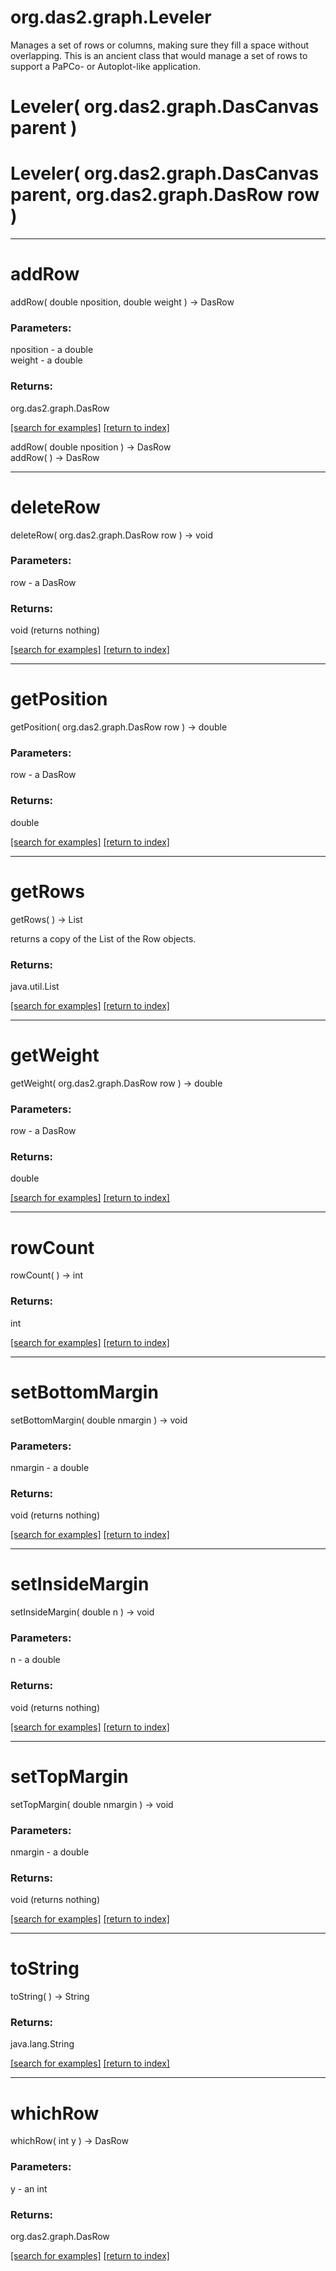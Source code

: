 # org.das2.graph.Leveler

Manages a set of rows or columns, making sure they fill a space without
 overlapping.  This is an ancient class that would manage a set of rows to support a 
 PaPCo- or Autoplot-like application.

# Leveler( org.das2.graph.DasCanvas parent )


# Leveler( org.das2.graph.DasCanvas parent, org.das2.graph.DasRow row )


***
<a name="addRow"></a>
# addRow
addRow( double nposition, double weight ) &rarr; DasRow



### Parameters:
nposition - a double
<br>weight - a double

### Returns:
org.das2.graph.DasRow


<a href="https://github.com/autoplot/dev/search?q=addRow&unscoped_q=addRow">[search for examples]</a>
<a href="https://github.com/autoplot/documentation/blob/master/javadoc/index-all.md">[return to index]</a>

addRow( double nposition ) &rarr; DasRow<br>
addRow(  ) &rarr; DasRow<br>
***
<a name="deleteRow"></a>
# deleteRow
deleteRow( org.das2.graph.DasRow row ) &rarr; void



### Parameters:
row - a DasRow

### Returns:
void (returns nothing)


<a href="https://github.com/autoplot/dev/search?q=deleteRow&unscoped_q=deleteRow">[search for examples]</a>
<a href="https://github.com/autoplot/documentation/blob/master/javadoc/index-all.md">[return to index]</a>

***
<a name="getPosition"></a>
# getPosition
getPosition( org.das2.graph.DasRow row ) &rarr; double



### Parameters:
row - a DasRow

### Returns:
double


<a href="https://github.com/autoplot/dev/search?q=getPosition&unscoped_q=getPosition">[search for examples]</a>
<a href="https://github.com/autoplot/documentation/blob/master/javadoc/index-all.md">[return to index]</a>

***
<a name="getRows"></a>
# getRows
getRows(  ) &rarr; List

returns a copy of the List of the Row objects.

### Returns:
java.util.List


<a href="https://github.com/autoplot/dev/search?q=getRows&unscoped_q=getRows">[search for examples]</a>
<a href="https://github.com/autoplot/documentation/blob/master/javadoc/index-all.md">[return to index]</a>

***
<a name="getWeight"></a>
# getWeight
getWeight( org.das2.graph.DasRow row ) &rarr; double



### Parameters:
row - a DasRow

### Returns:
double


<a href="https://github.com/autoplot/dev/search?q=getWeight&unscoped_q=getWeight">[search for examples]</a>
<a href="https://github.com/autoplot/documentation/blob/master/javadoc/index-all.md">[return to index]</a>

***
<a name="rowCount"></a>
# rowCount
rowCount(  ) &rarr; int



### Returns:
int


<a href="https://github.com/autoplot/dev/search?q=rowCount&unscoped_q=rowCount">[search for examples]</a>
<a href="https://github.com/autoplot/documentation/blob/master/javadoc/index-all.md">[return to index]</a>

***
<a name="setBottomMargin"></a>
# setBottomMargin
setBottomMargin( double nmargin ) &rarr; void



### Parameters:
nmargin - a double

### Returns:
void (returns nothing)


<a href="https://github.com/autoplot/dev/search?q=setBottomMargin&unscoped_q=setBottomMargin">[search for examples]</a>
<a href="https://github.com/autoplot/documentation/blob/master/javadoc/index-all.md">[return to index]</a>

***
<a name="setInsideMargin"></a>
# setInsideMargin
setInsideMargin( double n ) &rarr; void



### Parameters:
n - a double

### Returns:
void (returns nothing)


<a href="https://github.com/autoplot/dev/search?q=setInsideMargin&unscoped_q=setInsideMargin">[search for examples]</a>
<a href="https://github.com/autoplot/documentation/blob/master/javadoc/index-all.md">[return to index]</a>

***
<a name="setTopMargin"></a>
# setTopMargin
setTopMargin( double nmargin ) &rarr; void



### Parameters:
nmargin - a double

### Returns:
void (returns nothing)


<a href="https://github.com/autoplot/dev/search?q=setTopMargin&unscoped_q=setTopMargin">[search for examples]</a>
<a href="https://github.com/autoplot/documentation/blob/master/javadoc/index-all.md">[return to index]</a>

***
<a name="toString"></a>
# toString
toString(  ) &rarr; String



### Returns:
java.lang.String


<a href="https://github.com/autoplot/dev/search?q=toString&unscoped_q=toString">[search for examples]</a>
<a href="https://github.com/autoplot/documentation/blob/master/javadoc/index-all.md">[return to index]</a>

***
<a name="whichRow"></a>
# whichRow
whichRow( int y ) &rarr; DasRow



### Parameters:
y - an int

### Returns:
org.das2.graph.DasRow


<a href="https://github.com/autoplot/dev/search?q=whichRow&unscoped_q=whichRow">[search for examples]</a>
<a href="https://github.com/autoplot/documentation/blob/master/javadoc/index-all.md">[return to index]</a>

